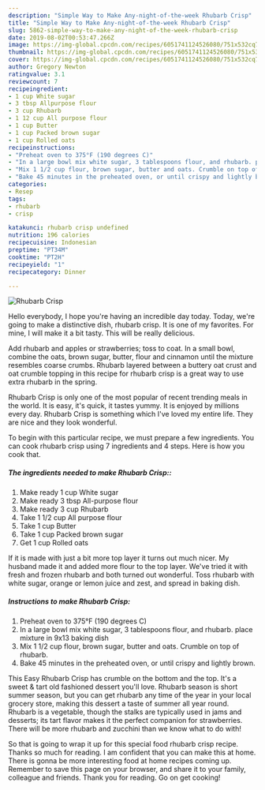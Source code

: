 ```yaml
---
description: "Simple Way to Make Any-night-of-the-week Rhubarb Crisp"
title: "Simple Way to Make Any-night-of-the-week Rhubarb Crisp"
slug: 5862-simple-way-to-make-any-night-of-the-week-rhubarb-crisp
date: 2019-08-02T00:53:47.266Z
image: https://img-global.cpcdn.com/recipes/6051741124526080/751x532cq70/rhubarb-crisp-recipe-main-photo.jpg
thumbnail: https://img-global.cpcdn.com/recipes/6051741124526080/751x532cq70/rhubarb-crisp-recipe-main-photo.jpg
cover: https://img-global.cpcdn.com/recipes/6051741124526080/751x532cq70/rhubarb-crisp-recipe-main-photo.jpg
author: Gregory Newton
ratingvalue: 3.1
reviewcount: 7
recipeingredient:
- 1 cup White sugar
- 3 tbsp Allpurpose flour
- 3 cup Rhubarb
- 1 12 cup All purpose flour
- 1 cup Butter
- 1 cup Packed brown sugar
- 1 cup Rolled oats
recipeinstructions:
- "Preheat oven to 375°F (190 degrees C)"
- "In a large bowl mix white sugar, 3 tablespoons flour, and rhubarb. place mixture in 9x13 baking dish"
- "Mix 1 1/2 cup flour, brown sugar, butter and oats. Crumble on top of rhubarb."
- "Bake 45 minutes in the preheated oven, or until crispy and lightly brown."
categories:
- Resep
tags:
- rhubarb
- crisp

katakunci: rhubarb crisp undefined
nutrition: 196 calories
recipecuisine: Indonesian
preptime: "PT34M"
cooktime: "PT2H"
recipeyield: "1"
recipecategory: Dinner

---
```



![Rhubarb Crisp](https://img-global.cpcdn.com/recipes/6051741124526080/751x532cq70/rhubarb-crisp-recipe-main-photo.jpg)

Hello everybody, I hope you're having an incredible day today. Today, we're going to make a distinctive dish, rhubarb crisp. It is one of my favorites. For mine, I will make it a bit tasty. This will be really delicious.

Add rhubarb and apples or strawberries; toss to coat. In a small bowl, combine the oats, brown sugar, butter, flour and cinnamon until the mixture resembles coarse crumbs. Rhubarb layered between a buttery oat crust and oat crumble topping in this recipe for rhubarb crisp is a great way to use extra rhubarb in the spring.

Rhubarb Crisp is only one of the most popular of recent trending meals in the world. It is easy, it's quick, it tastes yummy. It is enjoyed by millions every day. Rhubarb Crisp is something which I've loved my entire life. They are nice and they look wonderful.


To begin with this particular recipe, we must prepare a few ingredients. You can cook rhubarb crisp using 7 ingredients and 4 steps. Here is how you cook that.

##### The ingredients needed to make Rhubarb Crisp::

1. Make ready 1 cup White sugar
1. Make ready 3 tbsp All-purpose flour
1. Make ready 3 cup Rhubarb
1. Take 1 1/2 cup All purpose flour
1. Take 1 cup Butter
1. Take 1 cup Packed brown sugar
1. Get 1 cup Rolled oats


If it is made with just a bit more top layer it turns out much nicer. My husband made it and added more flour to the top layer. We&#39;ve tried it with fresh and frozen rhubarb and both turned out wonderful. Toss rhubarb with white sugar, orange or lemon juice and zest, and spread in baking dish. 

##### Instructions to make Rhubarb Crisp:

1. Preheat oven to 375°F (190 degrees C)
1. In a large bowl mix white sugar, 3 tablespoons flour, and rhubarb. place mixture in 9x13 baking dish
1. Mix 1 1/2 cup flour, brown sugar, butter and oats. Crumble on top of rhubarb.
1. Bake 45 minutes in the preheated oven, or until crispy and lightly brown.


This Easy Rhubarb Crisp has crumble on the bottom and the top. It&#39;s a sweet &amp; tart old fashioned dessert you&#39;ll love. Rhubarb season is short summer season, but you can get rhubarb any time of the year in your local grocery store, making this dessert a taste of summer all year round. Rhubarb is a vegetable, though the stalks are typically used in jams and desserts; its tart flavor makes it the perfect companion for strawberries. There will be more rhubarb and zucchini than we know what to do with! 

So that is going to wrap it up for this special food rhubarb crisp recipe. Thanks so much for reading. I am confident that you can make this at home. There is gonna be more interesting food at home recipes coming up. Remember to save this page on your browser, and share it to your family, colleague and friends. Thank you for reading. Go on get cooking!
